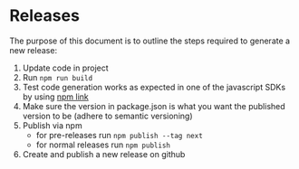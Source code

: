 # Releases

The purpose of this document is to outline the steps required to generate a new release:

1. Update code in project
2. Run `npm run build`
3. Test code generation works as expected in one of the javascript SDKs by using [npm link](https://medium.com/@alexishevia/the-magic-behind-npm-link-d94dcb3a81af)
4. Make sure the version in package.json is what you want the published version to be (adhere to semantic versioning)
5. Publish via npm
   - for pre-releases run `npm publish --tag next`
   - for normal releases run `npm publish`
6. Create and publish a new release on github
